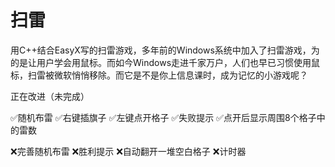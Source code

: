 # 扫雷
用C++结合EasyX写的扫雷游戏，多年前的Windows系统中加入了扫雷游戏，为的是让用户学会用鼠标。而如今Windows走进千家万户，人们也早已习惯使用鼠标，扫雷被微软悄悄移除。而它是不是你上信息课时，成为记忆的小游戏呢？

正在改进（未完成）

✅随机布雷
✅右键插旗子
✅左键点开格子
✅失败提示
✅点开后显示周围8个格子中的雷数

❌完善随机布雷
❌胜利提示
❌自动翻开一堆空白格子
❌计时器
